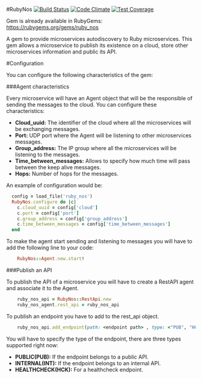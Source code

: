#RubyNos
[![Build Status](https://travis-ci.org/mariaclrd/ruby-nos.svg?branch=master)](https://travis-ci.org/mariaclrd/ruby-nos)
[![Code Climate](https://codeclimate.com/github/mariaclrd/ruby-nos/badges/gpa.svg)](https://codeclimate.com/github/mariaclrd/ruby-nos)
[![Test Coverage](https://codeclimate.com/github/mariaclrd/ruby-nos/badges/coverage.svg)](https://codeclimate.com/github/mariaclrd/ruby-nos/coverage)

Gem is already available in RubyGems: https://rubygems.org/gems/ruby_nos

A gem to provide microservices autodiscovery to Ruby microservices. This gem allows a microservice to publish its
existence on a cloud, store other microservices information and public its API.

#Configuration

You can configure the following characteristics of the gem:

###Agent characteristics

Every microservice will have an Agent object that will be the responsible of sending the messages to the cloud. You can
configure these characteristics:

 * **Cloud_uuid:** The identifier of the cloud where all the microservices will be exchanging messages.
 * **Port:** UDP port where the Agent will be listening to other microservices messages.
 * **Group_address:** The IP group where all the microservices will be listening to the messages.
 * **Time_between_messages:** Allows to specify how much time will pass between the keep alive messages.
 * **Hops:** Number of hops for the messages.

An example of configuration would be:

  ```ruby
    config = load_file('ruby_nos')
    RubyNos.configure do |c|
      c.cloud_uuid = config['cloud']
      c.port = config['port']
      c.group_address = config['group_address']
      c.time_between_messages = config['time_between_messages']
    end
  ```

To make the agent start sending and listening to messages you will have to add the following line to your code:

  ```ruby
      RubyNos::Agent.new.start!
  ```

###Publish an API

To publish the API of a microservice you will have to create a RestAPI agent and associate it to the Agent.

  ```ruby
      ruby_nos_api = RubyNos::RestApi.new
      ruby_nos_agent.rest_api = ruby_nos_api
   ```

To publish an endpoint you have to add to the rest_api object.


  ```ruby
      ruby_nos_api.add_endpoint(path: <endpoint path> , type: <"PUB", "HCK", "INT">, port: <application port>)
  ```

You will have to specify the type of the endpoint, there are three types supported right now:

 * **PUBLIC(PUB):** If the endpoint belongs to a public API.
 * **INTERNAL(INT):** If the endpoint belongs to an internal API.
 * **HEALTHCHECK(HCK):** For a healthcheck endpoint.



